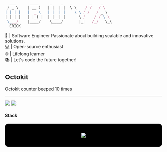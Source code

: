 ```ts
  ___      ____     _    _   _        _    _
 / _ \    | __ )   | |  | |  \ \    / /   / \
| | | |   |  _ \   | |  | |    \ \ / /   / _ \
| |_| |   | |_) |  | |__| |      \ /    / / \ \
 \___/    |____/    \____/       |_|   /_/   \_\
  ERICK
```

🚀 | Software Engineer Passionate about building scalable and innovative solutions.  
💻 | Open-source enthusiast  
🌐 | Lifelong learner  
📚 | Let's code the future together!  

## Octokit

Octokit counter beeped <!-- boop-counter -->10<!-- boop-counter --> times

---

<img src="https://github-readme-stats.vercel.app/api?username=erick-sudo&show_icons=true&count_private=true"/>
<img src="https://github-readme-streak-stats.herokuapp.com/?user=erick-sudo"/>

<a href="https://readme-stats-cfgj2cxdy.vercel.app/api?username=erick-sudo&count_private=true&show_icons=true"></a>

#### Stack
<div style="border: solid 1px; padding: 1em 2em; border-radius: 10px; background-color: black;" align="center">
  <p align="center">
    <a href="https://skillicons.dev">
      <img src="https://skillicons.dev/icons?i=c,cpp,java,kotlin,python,ruby,js,html,css" />
    </a>
  </p>
</div>
